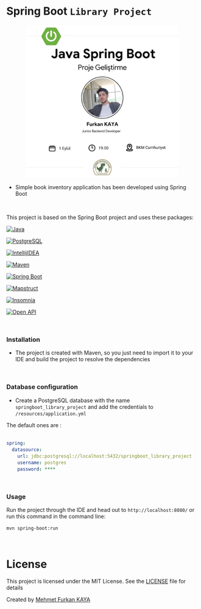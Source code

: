 # Spring Boot `Library Project`

<div align="center">
<a href="https://www.youtube.com/live/DqzB4eIy5EU?si=lTdfmUKEQEJF7L6N">
  <img src="./images/youtube-image.jpg" alt="YOUTUBE LIVE" width="400" height="400">
</a>
</div>

- Simple book inventory application has been developed using Spring Boot

<br>

This project is based on the Spring Boot project and uses these packages:

[![Java](https://img.shields.io/badge/java-19.0-000?style=for-the-badge&logo=openjdk&logoColor=white&color=FF9A00)](https://www.java.com/en/)

[![PostgreSQL](https://img.shields.io/badge/PostgreSQL-15.0-000?style=for-the-badge&logo=postgresql&logoColor=white&color=4479A1)](https://www.postgresql.org/)

[![IntellijIDEA](<https://img.shields.io/badge/Intellij%20idea%20(Ultimate)-2022.3-000?style=for-the-badge&logo=intellij-idea&logoColor=white&color=A75499>)](https://www.jetbrains.com/idea/)

[![Maven](https://img.shields.io/badge/Maven-3.9-C70D2C?style=for-the-badge&logo=apache-maven&color=CE293C)](https://maven.apache.org/)

[![Spring Boot](https://img.shields.io/badge/spring%20boot-3.1-000?style=for-the-badge&logo=springboot&logoColor=white&color=6DB33F)](https://spring.io/)

[![Mapstruct](https://img.shields.io/badge/mapstruct-1.5-C70D2C?style=for-the-badge&logo=mapstruct&logoColor=white&color=C02128)](https://mapstruct.org/)

[![Insomnia](https://img.shields.io/badge/Insomnia-2023.1-C70D2C?style=for-the-badge&logo=insomnia&logoColor=white&color=4000BF)](https://insomnia.rest/)

[![Open API](https://img.shields.io/badge/Open%20API-2.1-85EA2D?style=for-the-badge&logo=openapiinitiative&logoColor=white&color=6BA539)](https://www.openapis.org/)

<br>

### Installation

- The project is created with Maven, so you just need to import it to your IDE and build the project to resolve the dependencies

<br>

### Database configuration

- Create a PostgreSQL database with the name `springboot_library_project` and add the credentials to `/resources/application.yml`

The default ones are :

```yml

spring:
  datasource:
    url: jdbc:postgresql://localhost:5432/springboot_library_project
    username: postgres
    password: ****

```

<br>

### Usage

Run the project through the IDE and head out to `http://localhost:8080/`
or
run this command in the command line:

```bsh
mvn spring-boot:run
```

<br>

# License

This project is licensed under the MIT License. See the [LICENSE](LICENSE) file for details

Created by [Mehmet Furkan KAYA](https://www.linkedin.com/in/mehmet-furkan-kaya/)
